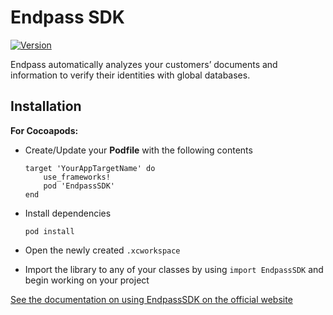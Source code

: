 # Endpass SDK

[![Version](http://img.shields.io/cocoapods/v/EndpassSDK.svg)](http://cocoapods.org/pods/EndpassSDK)

Endpass automatically analyzes your customers’ documents and information to verify their identities with global databases.

## Installation

**For Cocoapods:**

- Create/Update your **Podfile** with the following contents

    ```
    target 'YourAppTargetName' do
        use_frameworks!
        pod 'EndpassSDK'
    end
    ```

- Install dependencies

    ```
    pod install
    ```

- Open the newly created `.xcworkspace`

- Import the library to any of your classes by using `import EndpassSDK` and begin working on your project

[See the documentation on using EndpassSDK on the official website](https://developers.endpass.com/ios-sdk.html "Documentation")

